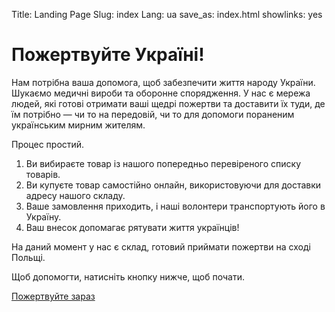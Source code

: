 Title: Landing Page
Slug: index
Lang: ua
save_as: index.html
showlinks: yes

# Пожертвуйте Україні!

Нам потрібна ваша допомога, щоб забезпечити життя народу України. Шукаємо медичні вироби та оборонне спорядження.
У нас є мережа людей, які готові отримати ваші щедрі пожертви та доставити їх туди, де їм потрібно &mdash; чи то на передовій, чи то для допомоги пораненим українським мирним жителям.

Процес простий.

1. Ви вибираєте товар із нашого попередньо перевіреного списку товарів.
2. Ви купуєте товар самостійно онлайн, використовуючи для доставки адресу нашого складу.
3. Ваше замовлення приходить, і наші волонтери транспортують його в Україну.
4. Ваш внесок допомагає рятувати життя українців!

На даний момент у нас є склад, готовий приймати пожертви на сході Польщі.

Щоб допомогти, натисніть кнопку нижче, щоб почати.

<p class="direction">
	<a href="/request/">Пожертвуйте зараз</a>
</p>

<!-- The following items are needed most urgently:
	* medical supplies: <med_supply_name_from_api>
	* defence equipment: <defence_equipment_name_from_api> -->
